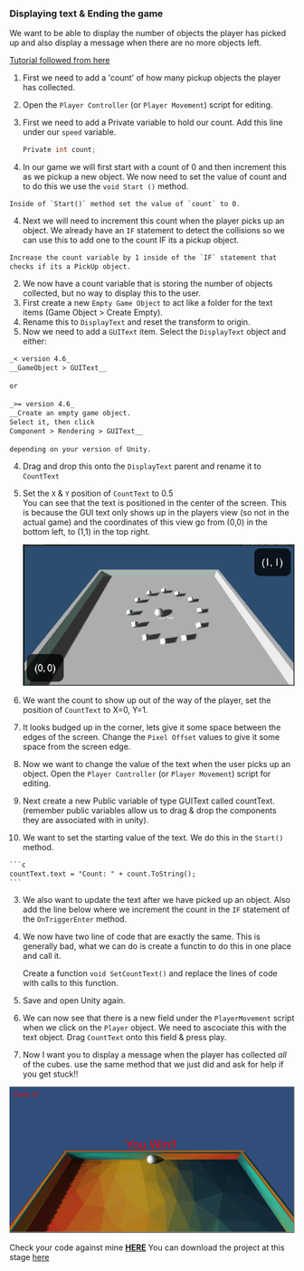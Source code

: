 ### Displaying text & Ending the game
We want to be able to display the number of objects the player has picked up and also display a message when there are no more objects left.

[Tutorial followed from here](https://www.youtube.com/watch?v=7s5bEWZycHQ)

1. First we need to add a 'count' of how many pickup objects the player has collected.
  1. Open the `Player Controller` (or `Player Movement`) script for editing.
  2. First we need to add a Private variable to hold our count. Add this line under our `speed` variable.

      ```c
      Private int count;
      ```

  3. In our game we will first start with a count of 0 and then increment this as we pickup a new object. We now need to set the value of count and to do this we use the `void Start ()` method.

    Inside of `Start()` method set the value of `count` to 0.
  4. Next we will need to increment this count when the player picks up an object. We already have an `IF` statement to detect the collisions so we can use this to add one to the count IF its a pickup object.

    Increase the count variable by 1 inside of the `IF` statement that checks if its a PickUp object.
2. We now have a count variable that is storing the number of objects collected, but no way to display this to the user.
  1. First create a new `Empty Game Object` to act like a folder for the text items (Game Object > Create Empty).
  2. Rename this to `DisplayText` and reset the transform to origin.
  3. Now we need to add a `GUIText` item. Select the `DisplayText` object and either:

    _< version 4.6_  
    __GameObject > GUIText__

    or

    _>= version 4.6_  
    __Create an empty game object.  
    Select it, then click  
    Component > Rendering > GUIText__

    depending on your version of Unity.

  4. Drag and drop this onto the `DisplayText` parent and rename it to `CountText`
  5. Set the `X` & `Y` position of `CountText` to 0.5  
     You can see that the text is positioned in the center of the screen. This is because the GUI text only shows up in the players view (so not in the actual game) and the coordinates of this view go from (0,0) in the bottom left, to (1,1) in the top right.

     ![ViewPortCoords](../imgs/ViewPortCoords.png "Logo Title Text 1")
   6. We want the count to show up out of the way of the player, set the position of `CountText` to X=0, Y=1.
   7. It looks budged up in the corner, lets give it some space between the edges of the screen. Change the `Pixel Offset` values to give it some space from the screen edge.

3. Now we want to change the value of the text when the user picks up an object. Open the `Player Controller` (or `Player Movement`) script for editing.
  1. Next create a new Public variable of type GUIText called countText. (remember public variables allow us to drag & drop the components they are associated with in unity).
  2. We want to set the starting value of the text. We do this in the `Start()` method.

    ```c
    countText.text = "Count: " + count.ToString();
    ```

  3. We also want to update the text after we have picked up an object. Also add the line below where we increment the count in the `IF` statement of the `OnTriggerEnter` method.

  4. We now have two line of code that are exactly the same. This is generally bad, what we can do is create a functin to do this in one place and call it.

      Create a function `void SetCountText()` and replace the lines of code with calls to this function.
  5. Save and open Unity again.

4. We can now see that there is a new field under the `PlayerMovement` script when we click on the `Player` object. We need to ascociate this with the text object. Drag `CountText` onto this field & press play.

5. Now I want you to display a message when the player has collected _all_ of the cubes. use the same method that we just did and ask for help if you get stuck!!

  ![EndGame](../imgs/EndGame.png "Logo Title Text 1")

Check your code against mine [**HERE**](https://github.com/Mattie432/Roll-a-ball/blob/v0.6/code/Assets/Scripts/PlayerMovement.cs)
You can download the project at this stage [here](https://github.com/Mattie432/Roll-a-ball/releases/tag/v0.6)
